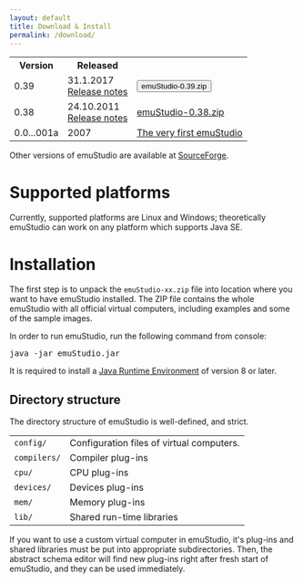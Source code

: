 ```yaml
---
layout: default
title: Download & Install
permalink: /download/
---
```


<div class="jumbotron">
  <div class="table-responsive">
    <table class="table borderless">
      <tr>
        <th>Version</th>
        <th>Released</th>
        <th></th>
      </tr>
      <tr class="active">
        <td>0.39</td>
        <td>
          <div>31.1.2017</div>
          <div><a href="">Release notes</a></div>
        </td>
        <td>
          <span class="glyphicon glyphicon-download-alt" aria-hidden="true"></span>
          <button class="button btn-link btn-lg">emuStudio-0.39.zip</button>
        </td>
      </tr>
      <tr>
        <td>0.38</td>
        <td>
          <div>24.10.2011</div>
          <div><a href="https://sourceforge.net/projects/emustudio/files/dist/changelog-0.38.txt/download"
                  target="_blank">Release notes</a></div>
        </td>
        <td>
          <span class="glyphicon glyphicon-download-alt" aria-hidden="true"></span>
          <a href="https://sourceforge.net/projects/emustudio/files/dist/emuStudio-0.38b.zip/download" 
             class="button btn-link btn-lg"
             role="button"
             target="_blank">emuStudio-0.38.zip</a>
        </td>
      </tr>
      <tr>
        <td>0.0...001a</td>
        <td>
          <div>2007</div>
        </td>
        <td>
          <span class="glyphicon glyphicon-download-alt" aria-hidden="true"></span>
          <a href="https://sourceforge.net/projects/emustudio/files/dist/emu8-very-first.zip/download" 
             class="button btn-link btn-lg"
             role="button"
             target="_blank">The very first emuStudio</a>
        </td>
      </tr>
    </table>
  </div>
  <p>
    Other versions of emuStudio are available at
     <a href="https://sourceforge.net/projects/emustudio/files/dist/" target="_blank">SourceForge</a>.
  </p>
</div>

# Supported platforms

Currently, supported platforms are Linux and Windows; theoretically emuStudio can work on any platform which supports
Java SE.

# Installation

The first step is to unpack the <code>emuStudio-xx.zip</code> file into location where you want to have emuStudio
installed. The ZIP file contains the whole emuStudio with all official virtual computers, including examples and
some of the sample images.
 
In order to run emuStudio, run the following command from console:

<samp>java -jar emuStudio.jar</samp>

<div class="alert alert-info">
  <span class="glyphicon glyphicon-exclamation-sign"></span> It is required to install a
  <a href="http://www.oracle.com/technetwork/java/javase/downloads/jre8-downloads-2133155.html" target="_blank">Java Runtime Environment</a>
  of version 8 or later.
</div>


## Directory structure

The directory structure of emuStudio is well-defined, and strict.

<table class="table borderless">
  <tr>
    <td class="tree"><span class="treeitem"><code>config/</code></span></td>
    <td>Configuration files of virtual computers.</td>
  </tr>
  <tr>
    <td class="tree"><span class="treeitem"><code>compilers/</code></span></td>
    <td>Compiler plug-ins</td>
  </tr>
  <tr>
    <td class="tree"><span class="treeitem"><code>cpu/</code></span></td>
    <td>CPU plug-ins</td>
  </tr>
  <tr>
    <td class="tree"><span class="treeitem"><code>devices/</code></span></td>
    <td>Devices plug-ins</td>
  </tr>
  <tr>
    <td class="tree"><span class="treeitem"><code>mem/</code></span></td>
    <td>Memory plug-ins</td>
  </tr>
  <tr>
    <td class="tree"><span class="treeitem"><code>lib/</code></span></td>
    <td>Shared run-time libraries</td>
  </tr>
</table>

If you want to use a custom virtual computer in emuStudio, it's plug-ins and shared libraries must be put into appropriate
subdirectories. Then, the abstract schema editor will find new plug-ins right after fresh start of emuStudio, and
they can be used immediately. 
